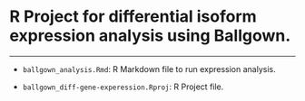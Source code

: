 # R Project for differential isoform expression analysis using Ballgown.

---

- `ballgown_analysis.Rmd`: R Markdown file to run expression analysis.

- `ballgown_diff-gene-experession.Rproj`: R Project file.
